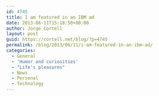 ```yaml
---
id: 4745
title: I am featured in an IBM ad
date: 2013-06-11T15:18:50+00:00
author: Jorge Cortell
layout: post
guid: https://cortell.net/blog/?p=4745
permalink: /blog/2013/06/11/i-am-featured-in-an-ibm-ad/
categories:
  - General
  - 'Humor and curiosities'
  - "Life's pleasures"
  - News
  - Personal
  - Technology
---
```

